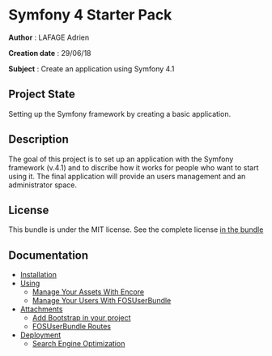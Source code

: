 # Symfony 4 Starter Pack

**Author** : LAFAGE Adrien

**Creation date** : 29/06/18

**Subject** : Create an application using Symfony 4.1

## Project State

Setting up the Symfony framework by creating a basic application.

## Description

The goal of this project is to set up an application with the Symfony framework (v.4.1) and to discribe how it works for people who want to start using it. The final application will provide an users management and an administrator space.

## License

This bundle is under the MIT license. See the complete license [in the bundle](LICENSE)

## Documentation

* [Installation](docs/installation.md)
* [Using](#)
    * [Manage Your Assets With Encore](docs/using/assets.md)
    * [Manage Your Users With FOSUserBundle](docs/using/users.md)
* [Attachments](#)
    * [Add Bootstrap in your project](docs/attachments/bootstrap.md)
    * [FOSUserBundle Routes](docs/attachments/fosuserRoutes.md)
* [Deployment](#)
    * [Search Engine Optimization](docs/deployment/seo.md)
